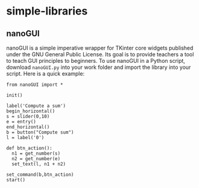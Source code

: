 # simple-libraries

## nanoGUI

nanoGUI is a simple imperative wrapper for TKinter core widgets published under the GNU General Public License.
Its goal is to provide teachers a tool to teach GUI principles to beginners.
To use nanoGUI in a Python script, download `nanoGUI.py` into your work folder and import the library into your script.
Here is a quick example:

    from nanoGUI import *
    
    init()
    
    label('Compute a sum')
    begin_horizontal()
    s = slider(0,10)
    e = entry()
    end_horizontal()
    b = button("Compute sum")
    l = label('0')
    
    def btn_action():
      n1 = get_number(s)
      n2 = get_number(e)
      set_text(l, n1 + n2)
    
    set_command(b,btn_action)
    start()
